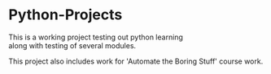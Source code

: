 # Python-Projects  
This is a working project testing out python learning  
along with testing of several modules.  
  
This project also includes work for 'Automate the Boring Stuff' course work.  
